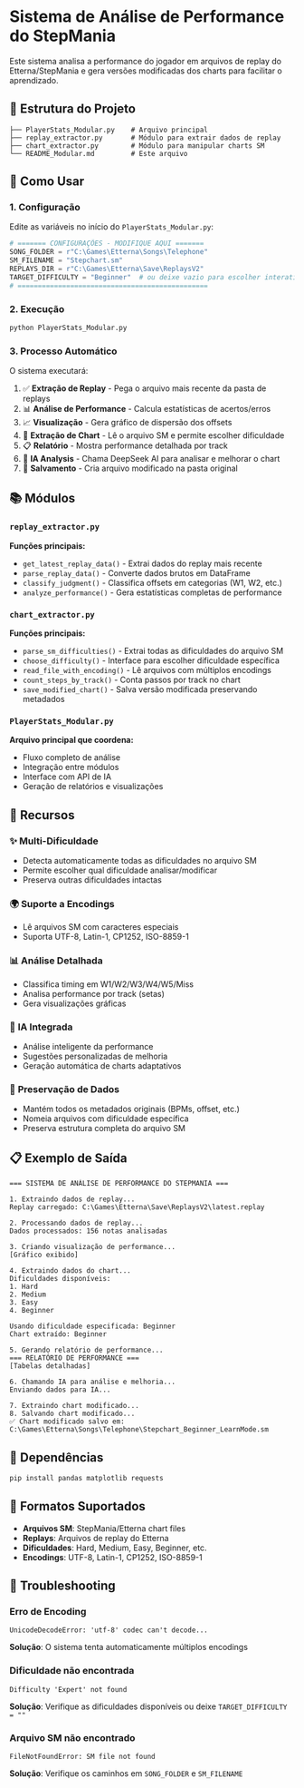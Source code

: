 # Sistema de Análise de Performance do StepMania

Este sistema analisa a performance do jogador em arquivos de replay do Etterna/StepMania e gera versões modificadas dos charts para facilitar o aprendizado.

## 📁 Estrutura do Projeto

```
├── PlayerStats_Modular.py    # Arquivo principal
├── replay_extractor.py       # Módulo para extrair dados de replay
├── chart_extractor.py        # Módulo para manipular charts SM
└── README_Modular.md         # Este arquivo
```

## 🚀 Como Usar

### 1. Configuração

Edite as variáveis no início do `PlayerStats_Modular.py`:

```python
# ======= CONFIGURAÇÕES - MODIFIQUE AQUI =======
SONG_FOLDER = r"C:\Games\Etterna\Songs\Telephone"
SM_FILENAME = "Stepchart.sm"
REPLAYS_DIR = r"C:\Games\Etterna\Save\ReplaysV2"
TARGET_DIFFICULTY = "Beginner"  # ou deixe vazio para escolher interativamente
# ===============================================
```

### 2. Execução

```bash
python PlayerStats_Modular.py
```

### 3. Processo Automático

O sistema executará:

1. ✅ **Extração de Replay** - Pega o arquivo mais recente da pasta de replays
2. 📊 **Análise de Performance** - Calcula estatísticas de acertos/erros
3. 📈 **Visualização** - Gera gráfico de dispersão dos offsets
4. 🎵 **Extração de Chart** - Lê o arquivo SM e permite escolher dificuldade
5. 📋 **Relatório** - Mostra performance detalhada por track
6. 🤖 **IA Analysis** - Chama DeepSeek AI para analisar e melhorar o chart
7. 💾 **Salvamento** - Cria arquivo modificado na pasta original

## 📚 Módulos

### `replay_extractor.py`

**Funções principais:**
- `get_latest_replay_data()` - Extrai dados do replay mais recente
- `parse_replay_data()` - Converte dados brutos em DataFrame
- `classify_judgment()` - Classifica offsets em categorias (W1, W2, etc.)
- `analyze_performance()` - Gera estatísticas completas de performance

### `chart_extractor.py`

**Funções principais:**
- `parse_sm_difficulties()` - Extrai todas as dificuldades do arquivo SM
- `choose_difficulty()` - Interface para escolher dificuldade específica
- `read_file_with_encoding()` - Lê arquivos com múltiplos encodings
- `count_steps_by_track()` - Conta passos por track no chart
- `save_modified_chart()` - Salva versão modificada preservando metadados

### `PlayerStats_Modular.py`

**Arquivo principal que coordena:**
- Fluxo completo de análise
- Integração entre módulos
- Interface com API de IA
- Geração de relatórios e visualizações

## 🎯 Recursos

### ✨ **Multi-Dificuldade**
- Detecta automaticamente todas as dificuldades no arquivo SM
- Permite escolher qual dificuldade analisar/modificar
- Preserva outras dificuldades intactas

### 🌍 **Suporte a Encodings**
- Lê arquivos SM com caracteres especiais
- Suporta UTF-8, Latin-1, CP1252, ISO-8859-1

### 📊 **Análise Detalhada**
- Classifica timing em W1/W2/W3/W4/W5/Miss
- Analisa performance por track (setas)
- Gera visualizações gráficas

### 🤖 **IA Integrada**
- Análise inteligente da performance
- Sugestões personalizadas de melhoria
- Geração automática de charts adaptativos

### 💾 **Preservação de Dados**
- Mantém todos os metadados originais (BPMs, offset, etc.)
- Nomeia arquivos com dificuldade específica
- Preserva estrutura completa do arquivo SM

## 📋 Exemplo de Saída

```
=== SISTEMA DE ANÁLISE DE PERFORMANCE DO STEPMANIA ===

1. Extraindo dados de replay...
Replay carregado: C:\Games\Etterna\Save\ReplaysV2\latest.replay

2. Processando dados de replay...
Dados processados: 156 notas analisadas

3. Criando visualização de performance...
[Gráfico exibido]

4. Extraindo dados do chart...
Dificuldades disponíveis:
1. Hard
2. Medium
3. Easy
4. Beginner

Usando dificuldade especificada: Beginner
Chart extraído: Beginner

5. Gerando relatório de performance...
=== RELATÓRIO DE PERFORMANCE ===
[Tabelas detalhadas]

6. Chamando IA para análise e melhoria...
Enviando dados para IA...

7. Extraindo chart modificado...
8. Salvando chart modificado...
✅ Chart modificado salvo em: C:\Games\Etterna\Songs\Telephone\Stepchart_Beginner_LearnMode.sm
```

## 🔧 Dependências

```bash
pip install pandas matplotlib requests
```

## 🎵 Formatos Suportados

- **Arquivos SM**: StepMania/Etterna chart files
- **Replays**: Arquivos de replay do Etterna
- **Dificuldades**: Hard, Medium, Easy, Beginner, etc.
- **Encodings**: UTF-8, Latin-1, CP1252, ISO-8859-1

## 🚨 Troubleshooting

### Erro de Encoding
```
UnicodeDecodeError: 'utf-8' codec can't decode...
```
**Solução**: O sistema tenta automaticamente múltiplos encodings

### Dificuldade não encontrada
```
Difficulty 'Expert' not found
```
**Solução**: Verifique as dificuldades disponíveis ou deixe `TARGET_DIFFICULTY = ""`

### Arquivo SM não encontrado
```
FileNotFoundError: SM file not found
```
**Solução**: Verifique os caminhos em `SONG_FOLDER` e `SM_FILENAME`